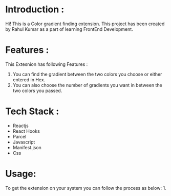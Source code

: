# Introduction : 
Hi! This is a Color gradient finding extension. This project has been created by Rahul Kumar as a part of learning FrontEnd Development. 

# Features : 
This Extesnion has following Features :
1. You can find the gradient between the two colors you choose or either entered in Hex.
2. You can also choose the number of gradients you want in between the two colors you passed.

# Tech Stack :
- Reactjs
- React Hooks
- Parcel
- Javascript
- Manifest.json
- Css

# Usage: 
To get the extension on your system you can follow the process as below:
1. 
